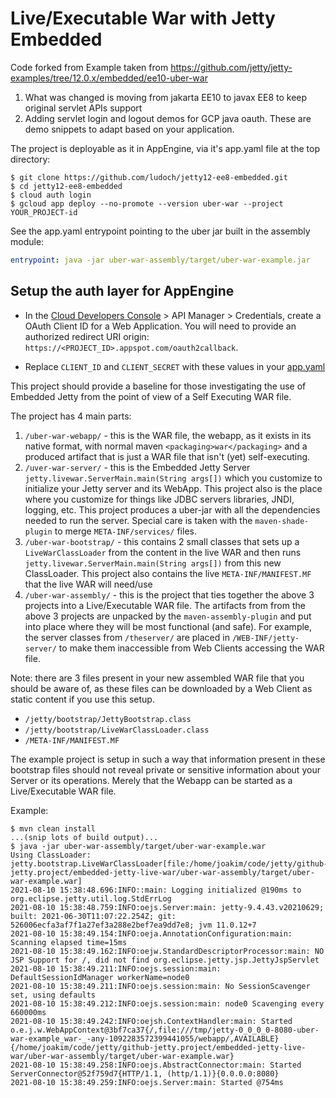 Live/Executable War with Jetty Embedded
=======================================

Code forked from Example taken from https://github.com/jetty/jetty-examples/tree/12.0.x/embedded/ee10-uber-war

  1. What was changed is moving from jakarta EE10 to javax EE8 to keep original servlet APIs support
  2. Adding servlet login and logout demos for GCP java oauth. These are demo snippets to adapt based on your application.

The project is deployable as it in AppEngine, via it's app.yaml file at the top directory:

```shell
$ git clone https://github.com/ludoch/jetty12-ee8-embedded.git
$ cd jetty12-ee8-embedded
$ cloud auth login
$ gcloud app deploy --no-promote --version uber-war --project YOUR_PROJECT-id
```

See the app.yaml entrypoint pointing to the uber jar built in the assembly module:

```yaml
entrypoint: java -jar uber-war-assembly/target/uber-war-example.jar
```

## Setup the auth layer for AppEngine


- In the [Cloud Developers Console](https://cloud.google.com/console) >
API Manager > Credentials, create a OAuth Client ID for a Web Application.
You will need to provide an authorized redirect URI
origin: `https://<PROJECT_ID>.appspot.com/oauth2callback`.

- Replace `CLIENT_ID` and `CLIENT_SECRET` with these values in your
[app.yaml](/app.yaml)


This project should provide a baseline for those investigating the use of Embedded Jetty
from the point of view of a Self Executing WAR file.

The project has 4 main parts:

 1. `/uber-war-webapp/` - this is the WAR file, the webapp, as it exists in its native format, with normal maven
    `<packaging>war</packaging>` and a produced artifact that is just a WAR file that isn't (yet) self-executing.
 2. `/uver-war-server/` - this is the Embedded Jetty Server `jetty.livewar.ServerMain.main(String args[])` which you 
    customize to initialize your Jetty server and its WebApp.  This project also is the place where you customize
    for things like JDBC servers libraries, JNDI, logging, etc.   This project produces a uber-jar with all the
    dependencies needed to run the server.  Special care is taken with the `maven-shade-plugin` to merge
    `META-INF/services/` files.
 3. `/uber-war-bootstrap/` - this contains 2 small classes that sets up a `LiveWarClassLoader` from the content
    in the live WAR and then runs `jetty.livewar.ServerMain.main(String args[])` from this new ClassLoader.
    This project also contains the live `META-INF/MANIFEST.MF` that the live WAR will need/use
 4. `/uber-war-assembly/` - this is the project that ties together the above 3 projects into a Live/Executable WAR file.
    The artifacts from from the above 3 projects are unpacked by the `maven-assembly-plugin` and put into
    place where they will be most functional (and safe).  For example, the server classes from
    `/theserver/` are placed in `/WEB-INF/jetty-server/` to make them inaccessible from Web Clients
    accessing the WAR file.

Note: there are 3 files present in your new assembled WAR file that you should be aware of, as these
files can be downloaded by a Web Client as static content if you use this setup.

 * `/jetty/bootstrap/JettyBootstrap.class`
 * `/jetty/bootstrap/LiveWarClassLoader.class`
 * `/META-INF/MANIFEST.MF`

The example project is setup in such a way that information present in these bootstrap files should not
reveal private or sensitive information about your Server or its operations.  Merely that the Webapp
can be started as a Live/Executable WAR file.

Example:

```shell
$ mvn clean install
...(snip lots of build output)...
$ java -jar uber-war-assembly/target/uber-war-example.war 
Using ClassLoader: jetty.bootstrap.LiveWarClassLoader[file:/home/joakim/code/jetty/github-jetty.project/embedded-jetty-live-war/uber-war-assembly/target/uber-war-example.war]
2021-08-10 15:38:48.696:INFO::main: Logging initialized @190ms to org.eclipse.jetty.util.log.StdErrLog
2021-08-10 15:38:48.759:INFO:oejs.Server:main: jetty-9.4.43.v20210629; built: 2021-06-30T11:07:22.254Z; git: 526006ecfa3af7f1a27ef3a288e2bef7ea9dd7e8; jvm 11.0.12+7
2021-08-10 15:38:49.154:INFO:oeja.AnnotationConfiguration:main: Scanning elapsed time=15ms
2021-08-10 15:38:49.162:INFO:oejw.StandardDescriptorProcessor:main: NO JSP Support for /, did not find org.eclipse.jetty.jsp.JettyJspServlet
2021-08-10 15:38:49.211:INFO:oejs.session:main: DefaultSessionIdManager workerName=node0
2021-08-10 15:38:49.211:INFO:oejs.session:main: No SessionScavenger set, using defaults
2021-08-10 15:38:49.212:INFO:oejs.session:main: node0 Scavenging every 660000ms
2021-08-10 15:38:49.242:INFO:oejsh.ContextHandler:main: Started o.e.j.w.WebAppContext@3bf7ca37{/,file:///tmp/jetty-0_0_0_0-8080-uber-war-example_war-_-any-1092283572399441055/webapp/,AVAILABLE}{/home/joakim/code/jetty/github-jetty.project/embedded-jetty-live-war/uber-war-assembly/target/uber-war-example.war}
2021-08-10 15:38:49.258:INFO:oejs.AbstractConnector:main: Started ServerConnector@52f759d7{HTTP/1.1, (http/1.1)}{0.0.0.0:8080}
2021-08-10 15:38:49.259:INFO:oejs.Server:main: Started @754ms
```


